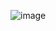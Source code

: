 ![image](https://github.com/SAUNGHUNLEE/Spring-Security/assets/85341582/a9e068f3-c4e6-40cc-a987-590afd3a5b80)


